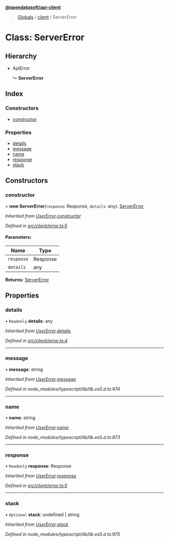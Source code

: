**[@opendatasoft/api-client](../README.md)**

> [Globals](../globals.md) / [client](../modules/client.md) / ServerError

# Class: ServerError

## Hierarchy

* ApiError

  ↳ **ServerError**

## Index

### Constructors

* [constructor](client.servererror.md#constructor)

### Properties

* [details](client.servererror.md#details)
* [message](client.servererror.md#message)
* [name](client.servererror.md#name)
* [response](client.servererror.md#response)
* [stack](client.servererror.md#stack)

## Constructors

### constructor

\+ **new ServerError**(`response`: Response, `details`: any): [ServerError](client.servererror.md)

*Inherited from [UserError](client.usererror.md).[constructor](client.usererror.md#constructor)*

*Defined in [src/client/error.ts:5](https://github.com/opendatasoft/ods-dataviz-sdk/blob/ab29865/packages/api-client/src/client/error.ts#L5)*

#### Parameters:

Name | Type |
------ | ------ |
`response` | Response |
`details` | any |

**Returns:** [ServerError](client.servererror.md)

## Properties

### details

• `Readonly` **details**: any

*Inherited from [UserError](client.usererror.md).[details](client.usererror.md#details)*

*Defined in [src/client/error.ts:4](https://github.com/opendatasoft/ods-dataviz-sdk/blob/ab29865/packages/api-client/src/client/error.ts#L4)*

___

### message

•  **message**: string

*Inherited from [UserError](client.usererror.md).[message](client.usererror.md#message)*

*Defined in node_modules/typescript/lib/lib.es5.d.ts:974*

___

### name

•  **name**: string

*Inherited from [UserError](client.usererror.md).[name](client.usererror.md#name)*

*Defined in node_modules/typescript/lib/lib.es5.d.ts:973*

___

### response

• `Readonly` **response**: Response

*Inherited from [UserError](client.usererror.md).[response](client.usererror.md#response)*

*Defined in [src/client/error.ts:5](https://github.com/opendatasoft/ods-dataviz-sdk/blob/ab29865/packages/api-client/src/client/error.ts#L5)*

___

### stack

• `Optional` **stack**: undefined \| string

*Inherited from [UserError](client.usererror.md).[stack](client.usererror.md#stack)*

*Defined in node_modules/typescript/lib/lib.es5.d.ts:975*
